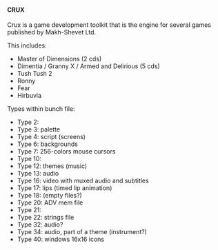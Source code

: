 #### CRUX

Crux is a game development toolkit that is the engine for several games published by Makh-Shevet Ltd.

This includes:
  - Master of Dimensions (2 cds)
  - Dimentia / Granny X / Armed and Delirious (5 cds)
  - Tush Tush 2
  - Ronny
  - Fear
  - Hirbuvia

Types within bunch file:
  - Type 2:
  - Type 3: palette
  - Type 4: script (screens)
  - Type 6: backgrounds
  - Type 7: 256-colors mouse cursors
  - Type 10:
  - Type 12: themes (music)
  - Type 13: audio
  - Type 16: video with muxed audio and subtitles
  - Type 17: lips (timed lip animation)
  - Type 18: (empty files?)
  - Type 20: ADV mem file
  - Type 21:
  - Type 22: strings file
  - Type 32: audio?
  - Type 34: audio, part of a theme (instrument?)
  - Type 40: windows 16x16 icons

